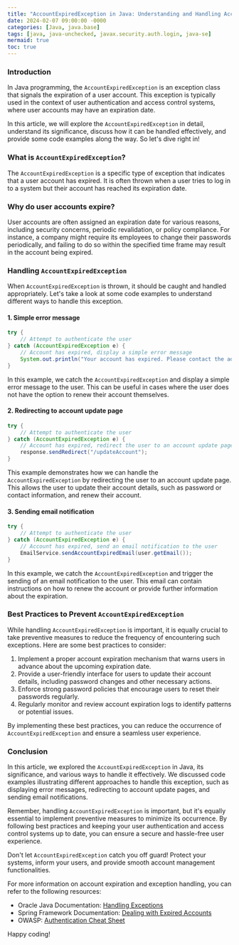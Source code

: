 ```yaml
---
title: "AccountExpiredException in Java: Understanding and Handling Account Expiry Errors"
date: 2024-02-07 09:00:00 -0000
categories: [Java, java.base]
tags: [java, java-unchecked, javax.security.auth.login, java-se]
mermaid: true
toc: true
---
```



### Introduction

In Java programming, the `AccountExpiredException` is an exception class that signals the expiration of a user account. This exception is typically used in the context of user authentication and access control systems, where user accounts may have an expiration date.

In this article, we will explore the `AccountExpiredException` in detail, understand its significance, discuss how it can be handled effectively, and provide some code examples along the way. So let's dive right in!

### What is `AccountExpiredException`?

The `AccountExpiredException` is a specific type of exception that indicates that a user account has expired. It is often thrown when a user tries to log in to a system but their account has reached its expiration date.

### Why do user accounts expire?

User accounts are often assigned an expiration date for various reasons, including security concerns, periodic revalidation, or policy compliance. For instance, a company might require its employees to change their passwords periodically, and failing to do so within the specified time frame may result in the account being expired.

### Handling `AccountExpiredException`

When `AccountExpiredException` is thrown, it should be caught and handled appropriately. Let's take a look at some code examples to understand different ways to handle this exception.

#### 1. Simple error message

```java
try {
    // Attempt to authenticate the user
} catch (AccountExpiredException e) {
    // Account has expired, display a simple error message
    System.out.println("Your account has expired. Please contact the administrator.");
}
```

In this example, we catch the `AccountExpiredException` and display a simple error message to the user. This can be useful in cases where the user does not have the option to renew their account themselves.

#### 2. Redirecting to account update page

```java
try {
    // Attempt to authenticate the user
} catch (AccountExpiredException e) {
    // Account has expired, redirect the user to an account update page
    response.sendRedirect("/updateAccount");
}
```

This example demonstrates how we can handle the `AccountExpiredException` by redirecting the user to an account update page. This allows the user to update their account details, such as password or contact information, and renew their account.

#### 3. Sending email notification

```java
try {
    // Attempt to authenticate the user
} catch (AccountExpiredException e) {
    // Account has expired, send an email notification to the user
    EmailService.sendAccountExpiredEmail(user.getEmail());
}
```

In this example, we catch the `AccountExpiredException` and trigger the sending of an email notification to the user. This email can contain instructions on how to renew the account or provide further information about the expiration.

### Best Practices to Prevent `AccountExpiredException`

While handling `AccountExpiredException` is important, it is equally crucial to take preventive measures to reduce the frequency of encountering such exceptions. Here are some best practices to consider:

1. Implement a proper account expiration mechanism that warns users in advance about the upcoming expiration date.
2. Provide a user-friendly interface for users to update their account details, including password changes and other necessary actions.
3. Enforce strong password policies that encourage users to reset their passwords regularly.
4. Regularly monitor and review account expiration logs to identify patterns or potential issues.

By implementing these best practices, you can reduce the occurrence of `AccountExpiredException` and ensure a seamless user experience.

### Conclusion

In this article, we explored the `AccountExpiredException` in Java, its significance, and various ways to handle it effectively. We discussed code examples illustrating different approaches to handle this exception, such as displaying error messages, redirecting to account update pages, and sending email notifications.

Remember, handling `AccountExpiredException` is important, but it's equally essential to implement preventive measures to minimize its occurrence. By following best practices and keeping your user authentication and access control systems up to date, you can ensure a secure and hassle-free user experience.

Don't let `AccountExpiredException` catch you off guard! Protect your systems, inform your users, and provide smooth account management functionalities.

For more information on account expiration and exception handling, you can refer to the following resources:
- Oracle Java Documentation: [Handling Exceptions](https://docs.oracle.com/javase/tutorial/essential/exceptions/index.html)
- Spring Framework Documentation: [Dealing with Expired Accounts](https://docs.spring.io/spring-security/site/docs/3.2.x/reference/htmlsingle/#account-expiration)
- OWASP: [Authentication Cheat Sheet](https://cheatsheetseries.owasp.org/cheatsheets/Authentication_Cheat_Sheet.html)

Happy coding!